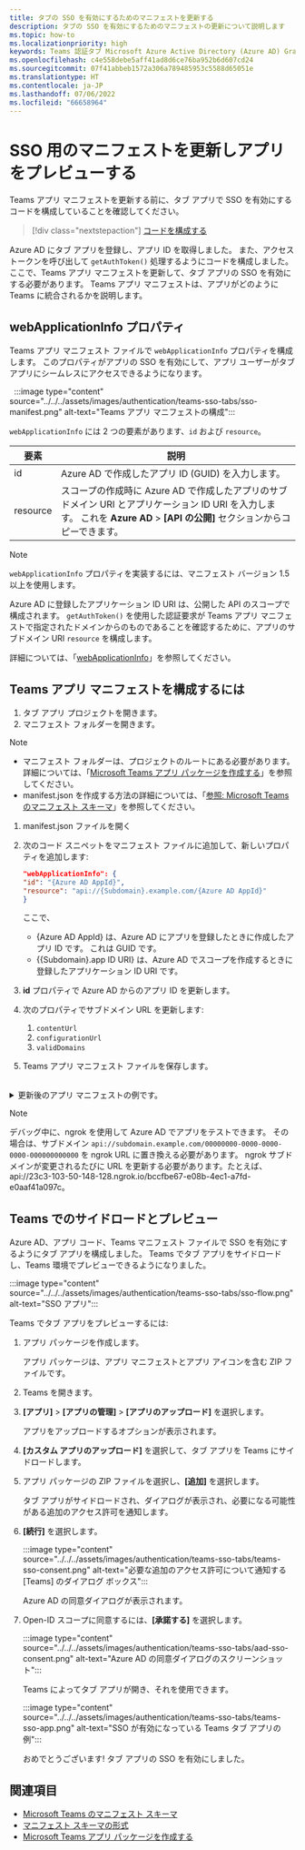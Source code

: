 ```yaml
---
title: タブの SSO を有効にするためのマニフェストを更新する
description: タブの SSO を有効にするためのマニフェストの更新について説明します
ms.topic: how-to
ms.localizationpriority: high
keywords: Teams 認証タブ Microsoft Azure Active Directory (Azure AD) Graph API
ms.openlocfilehash: c4e558debe5aff41ad8d6ce76ba952b6d607cd24
ms.sourcegitcommit: 07f41abbeb1572a306a789485953c5588d65051e
ms.translationtype: HT
ms.contentlocale: ja-JP
ms.lasthandoff: 07/06/2022
ms.locfileid: "66658964"
---
```

# <a name="update-manifest-for-sso-and-preview-app"></a>SSO 用のマニフェストを更新しアプリをプレビューする

Teams アプリ マニフェストを更新する前に、タブ アプリで SSO を有効にするコードを構成していることを確認してください。

> [!div class="nextstepaction"]
> [コードを構成する](tab-sso-code.md)

Azure AD にタブ アプリを登録し、アプリ ID を取得しました。 また、アクセス トークンを呼び出して `getAuthToken()` 処理するようにコードを構成しました。 ここで、Teams アプリ マニフェストを更新して、タブ アプリの SSO を有効にする必要があります。 Teams アプリ マニフェストは、アプリがどのように Teams に統合されるかを説明します。

## <a name="webapplicationinfo-property"></a>webApplicationInfo プロパティ

Teams アプリ マニフェスト ファイルで `webApplicationInfo` プロパティを構成します。 このプロパティがアプリの SSO を有効にして、アプリ ユーザーがタブ アプリにシームレスにアクセスできるようになります。

&nbsp;&nbsp;:::image type="content" source="../../../assets/images/authentication/teams-sso-tabs/sso-manifest.png" alt-text="Teams アプリ マニフェストの構成":::

`webApplicationInfo` には 2 つの要素があります、`id` および `resource`。

| 要素 | 説明 |
| --- | --- |
| id | Azure AD で作成したアプリ ID (GUID) を入力します。 |
| resource | スコープの作成時に Azure AD で作成したアプリのサブドメイン URI とアプリケーション ID URI を入力します。 これを **Azure AD** > **[API の公開]** セクションからコピーできます。 |

> [!NOTE]
> `webApplicationInfo` プロパティを実装するには、マニフェスト バージョン 1.5 以上を使用します。

Azure AD に登録したアプリケーション ID URI は、公開した API のスコープで構成されます。 `getAuthToken()` を使用した認証要求が Teams アプリ マニフェストで指定されたドメインからのものであることを確認するために、アプリのサブドメイン URI `resource` を構成します。

詳細については、「[webApplicationInfo](../../../resources/schema/manifest-schema.md#webapplicationinfo)」を参照してください。

## <a name="to-configure-teams-app-manifest"></a>Teams アプリ マニフェストを構成するには

1. タブ アプリ プロジェクトを開きます。
2. マニフェスト フォルダーを開きます。

  > [!NOTE]
  >
  > - マニフェスト フォルダーは、プロジェクトのルートにある必要があります。 詳細については、「[Microsoft Teams アプリ パッケージを作成する](../../../concepts/build-and-test/apps-package.md)」を参照してください。
  > - manifest.json を作成する方法の詳細については、「[参照: Microsoft Teams のマニフェスト スキーマ](../../../resources/schema/manifest-schema.md)」を参照してください。

1. manifest.json ファイルを開く
1. 次のコード スニペットをマニフェスト ファイルに追加して、新しいプロパティを追加します:

    ```json
    "webApplicationInfo": {
    "id": "{Azure AD AppId}",
    "resource": "api://{Subdomain}.example.com/{Azure AD AppId}"
    }
    ```

    ここで、
    - {Azure AD AppId} は、Azure AD にアプリを登録したときに作成したアプリ ID です。 これは GUID です。
    - {{Subdomain}.app ID URI} は、Azure AD でスコープを作成するときに登録したアプリケーション ID URI です。

4. **id** プロパティで Azure AD からのアプリ ID を更新します。
5. 次のプロパティでサブドメイン URL を更新します:
   1. `contentUrl`
   2. `configurationUrl`
   3. `validDomains`
6. Teams アプリ マニフェスト ファイルを保存します。

<br>
<details>
<summary>更新後のアプリ マニフェストの例です。</summary>

```json
{
  "$schema": "https://developer.microsoft.com/json-schemas/teams/v1.11/MicrosoftTeams.schema.json",
  "manifestVersion": "1.11",
  "version": "1.0.0",
  "id": "bccfbe67-e08b-4ec1-a7fd-e0aaf41a097c",
  "packageName": "com.contoso.teamsauthsso",
  "developer": {
    "name": "Microsoft",
    "websiteUrl": "https://www.microsoft.com",
    "privacyUrl": "https://www.microsoft.com/privacy",
    "termsOfUseUrl": "https://www.microsoft.com/termsofuse"
  },
  "name": {
    "short": "Teams Auth SSO",
    "full": "Teams Auth SSO"
  },
  "description": {
    "short": "Teams Auth SSO app",
    "full": "The Teams Auth SSO app"
  },
  "icons": {
    "outline": "outline.png",
    "color": "color.png"
  },
  "accentColor": "#60A18E",
  "staticTabs": [
    {
      "entityId": "auth",
      "name": "Auth",
      "contentUrl": "https://contoso.com/Home/Index",
      "scopes": [ "personal" ]
    }
  ],
  "configurableTabs": [
    {
      "configurationUrl": "https://contoso.com/Home/Configure",
      "canUpdateConfiguration": true,
      "scopes": [
        "team"
      ]
    }
  ],
  "permissions": [ "identity", "messageTeamMembers" ],
  "validDomains": [
    "contoso.com"
  ],
  "webApplicationInfo": {
    "id": "bccfbe67-e08b-4ec1-a7fd-e0aaf41a097c",
    "resource": "api://contoso.com/bccfbe67-e08b-4ec1-a7fd-e0aaf41a097c"
  }
}
```

</details>

> [!NOTE]
> デバッグ中に、ngrok を使用して Azure AD でアプリをテストできます。 その場合は、サブドメイン `api://subdomain.example.com/00000000-0000-0000-0000-000000000000` を ngrok URL に置き換える必要があります。 ngrok サブドメインが変更されるたびに URL を更新する必要があります。たとえば、api://23c3-103-50-148-128.ngrok.io/bccfbe67-e08b-4ec1-a7fd-e0aaf41a097c。

## <a name="sideload-and-preview-in-teams"></a>Teams でのサイドロードとプレビュー

Azure AD、アプリ コード、Teams マニフェスト ファイルで SSO を有効にするようにタブ アプリを構成しました。 Teams でタブ アプリをサイドロードし、Teams 環境でプレビューできるようになりました。

:::image type="content" source="../../../assets/images/authentication/teams-sso-tabs/sso-flow.png" alt-text="SSO アプリ":::

Teams でタブ アプリをプレビューするには:

1. アプリ パッケージを作成します。

   アプリ パッケージは、アプリ マニフェストとアプリ アイコンを含む ZIP ファイルです。

1. Teams を開きます。

1. **[アプリ]** > **[アプリの管理]** > **[アプリのアップロード]** を選択します。

    アプリをアップロードするオプションが表示されます。

1. **[カスタム アプリのアップロード]** を選択して、タブ アプリを Teams にサイドロードします。

1. アプリ パッケージの ZIP ファイルを選択し、**[追加]** を選択します。

    タブ アプリがサイドロードされ、ダイアログが表示され、必要になる可能性がある追加のアクセス許可を通知します。

1. **[続行]** を選択します。

    :::image type="content" source="../../../assets/images/authentication/teams-sso-tabs/teams-sso-consent.png" alt-text="必要な追加のアクセス許可について通知する [Teams] のダイアログ ボックス":::

    Azure AD の同意ダイアログが表示されます。

1. Open-ID スコープに同意するには、**[承諾する]** を選択します。

    :::image type="content" source="../../../assets/images/authentication/teams-sso-tabs/aad-sso-consent.png" alt-text="Azure AD の同意ダイアログのスクリーンショット":::

    Teams によってタブ アプリが開き、それを使用できます。

    :::image type="content" source="../../../assets/images/authentication/teams-sso-tabs/teams-sso-app.png" alt-text="SSO が有効になっている Teams タブ アプリの例":::

    おめでとうございます! タブ アプリの SSO を有効にしました。

## <a name="see-also"></a>関連項目

- [Microsoft Teams のマニフェスト スキーマ](../../../resources/schema/manifest-schema.md)
- [マニフェスト スキーマの形式](https://developer.microsoft.com/json-schemas/teams/v1.12/MicrosoftTeams.schema.json)
- [Microsoft Teams アプリ パッケージを作成する](../../../concepts/build-and-test/apps-package.md)
